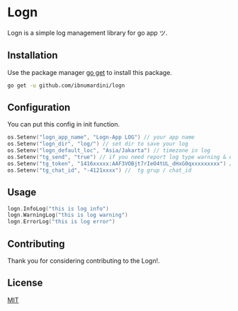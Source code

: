 # Logn

Logn is a simple log management library for go app ツ.

## Installation

Use the package manager [go get](https://golang.org/cmd/go/#hdr-Download_and_install_packages_and_dependencies) to install this package.

```bash
go get -u github.com/ibnumardini/logn
```

## Configuration

You can put this config in init function.

```go
os.Setenv("logn_app_name", "Logn-App LOG") // your app name
os.Setenv("logn_dir", "log/") // set dir to save your log
os.Setenv("logn_default_loc", "Asia/Jakarta") // timezone in log
os.Setenv("tg_send", "true") // if you need report log type warning & error to telegam
os.Setenv("tg_token", "1416xxxxx:AAF3VOBjt7rIeO4tUL_dHxG0qxxxxxxxxx") // tg bot token
os.Setenv("tg_chat_id", "-4121xxxx") //  tg grup / chat_id
```

## Usage

```go
logn.InfoLog("this is log info")
logn.WarningLog("this is log warning")
logn.ErrorLog("this is log error")
```

## Contributing

Thank you for considering contributing to the Logn!.

## License

[MIT](https://choosealicense.com/licenses/mit/)

